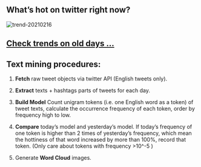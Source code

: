 ## What’s hot on twitter right now?

![trend-20210216][wordcloud]

[wordcloud]: https://raw.githubusercontent.com/xdqc/tweet-trend-everyday/master/word-cloud/trend-20210216.png?token=AF5V4P7ADR6KQBZ4CEDTNIK6AXRMU "trend-20210216"

## [Check trends on old days ...](https://github.com/xdqc/tweet-trend-everyday/tree/master/word-cloud)

## Text mining procedures:

1. **Fetch** raw tweet objects via twitter API (English tweets only).

2. **Extract** texts + hashtags parts of tweets for each day.

3. **Build Model** Count unigram tokens (i.e. one English word as a token) of tweet texts, calculate the occurrence frequency of each token, order by frequency high to low.

4. **Compare** today’s model and yesterday’s model. If today’s frequency of one token is higher than 2 times of yesterday’s frequency, which mean the hottiness of that word increased by more than 100%, record that token. (Only care about tokens with frequency >10^-5 )

5. Generate **Word Cloud** images.
